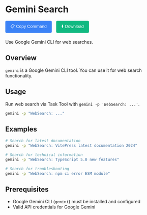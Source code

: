 # Gemini Search

<div style="margin-bottom: 20px;">
  <button onclick="copyRawContent('gemini-search', 'https://github.com/watanabeyu/cc-commands')" 
          style="background-color: #3b82f6; color: white; padding: 8px 16px; border: none; border-radius: 4px; cursor: pointer; margin-right: 10px;">
    📋 Copy Command
  </button>
  <button onclick="downloadCommand('gemini-search', 'https://github.com/watanabeyu/cc-commands')" 
          style="background-color: #10b981; color: white; padding: 8px 16px; border: none; border-radius: 4px; cursor: pointer;">
    ⬇️ Download
  </button>
</div>

Use Google Gemini CLI for web searches.

## Overview

`gemini` is a Google Gemini CLI tool. You can use it for web search functionality.

## Usage

Run web search via Task Tool with `gemini -p 'WebSearch: ...'`.

```bash
gemini -p "WebSearch: ..."
```

## Examples

```bash
# Search for latest documentation
gemini -p "WebSearch: VitePress latest documentation 2024"

# Search for technical information
gemini -p "WebSearch: TypeScript 5.0 new features"

# Search for troubleshooting
gemini -p "WebSearch: npm ci error ESM module"
```

## Prerequisites

- Google Gemini CLI (`gemini`) must be installed and configured
- Valid API credentials for Google Gemini